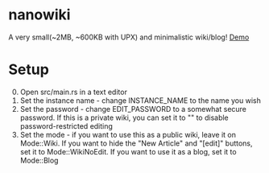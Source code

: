 # nanowiki
A very small(~2MB, ~600KB with UPX) and minimalistic wiki/blog! [Demo](https://blog.paddyk45.de/articles/demo)

# Setup
0. Open src/main.rs in a text editor
1. Set the instance name - change INSTANCE_NAME to the name you wish
2. Set the password - change EDIT_PASSWORD to a somewhat secure password. If this is a private wiki, you can set it to "" to disable password-restricted editing
3. Set the mode - if you want to use this as a public wiki, leave it on Mode::Wiki. If you want to hide the "New Article" and "[edit]" buttons, set it to Mode::WikiNoEdit. If you want to use it as a blog, set it to Mode::Blog
